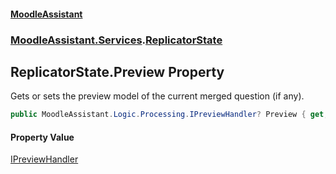 #### [MoodleAssistant](index.md 'index')
### [MoodleAssistant.Services](MoodleAssistant.Services.md 'MoodleAssistant.Services').[ReplicatorState](MoodleAssistant.Services.ReplicatorState.md 'MoodleAssistant.Services.ReplicatorState')

## ReplicatorState.Preview Property

Gets or sets the preview model of the current merged question (if any).

```csharp
public MoodleAssistant.Logic.Processing.IPreviewHandler? Preview { get; set; }
```

#### Property Value
[IPreviewHandler](MoodleAssistant.Logic.Processing.IPreviewHandler.md 'MoodleAssistant.Logic.Processing.IPreviewHandler')